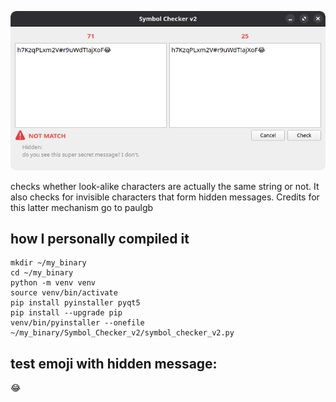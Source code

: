 ![Screenshot](screenshot.png)

checks whether look-alike characters are actually the same string or not. It also checks for invisible characters that form hidden messages. Credits for this latter mechanism go to paulgb

## how I personally compiled it
```
mkdir ~/my_binary
cd ~/my_binary
python -m venv venv
source venv/bin/activate  
pip install pyinstaller pyqt5
pip install --upgrade pip
venv/bin/pyinstaller --onefile ~/my_binary/Symbol_Checker_v2/symbol_checker_v2.py      
```


## test emoji with hidden message:
😂󠅔󠅟󠄐󠅩󠅟󠅥󠄐󠅣󠅕󠅕󠄐󠅤󠅘󠅙󠅣󠄐󠅣󠅥󠅠󠅕󠅢󠄐󠅣󠅕󠅓󠅢󠅕󠅤󠄐󠅝󠅕󠅣󠅣󠅑󠅗󠅕󠄯󠄐󠄹󠄐󠅔󠅟󠅞󠄗󠅤󠄞
